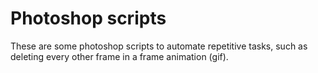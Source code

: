 # Photoshop scripts

These are some photoshop scripts to automate repetitive tasks, such as deleting every other frame in a frame animation (gif).